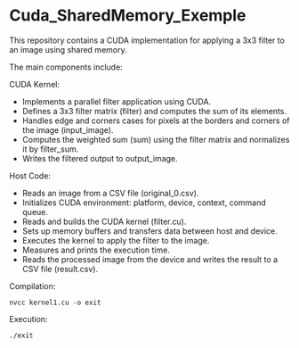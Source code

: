 # Cuda_SharedMemory_Exemple

This repository contains a CUDA implementation for applying a 3x3 filter to an image using shared memory.

The main components include:

CUDA Kernel:

- Implements a parallel filter application using CUDA.
- Defines a 3x3 filter matrix (filter) and computes the sum of its elements.
- Handles edge and corners cases for pixels at the borders and corners of the image (input_image).
- Computes the weighted sum (sum) using the filter matrix and normalizes it by filter_sum.
- Writes the filtered output to output_image.
  
Host Code:

- Reads an image from a CSV file (original_0.csv).
- Initializes CUDA environment: platform, device, context, command queue.
- Reads and builds the CUDA kernel (filter.cu).
- Sets up memory buffers and transfers data between host and device.
- Executes the kernel to apply the filter to the image.
- Measures and prints the execution time.
- Reads the processed image from the device and writes the result to a CSV file (result.csv).

  
Compilation:

  ```nvcc kernel1.cu -o exit  ```

Execution:

  ```./exit  ```
